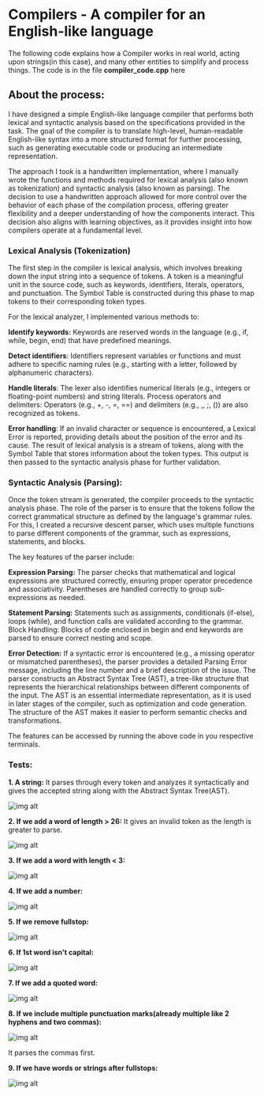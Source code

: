 
# Compilers - A compiler for an English-like language

The following code explains how a Compiler works in real world, acting upon strings(in this case), and many other entities to simplify and process things.
The code is in the file **compiler_code.cpp** here

## About the process:

I have designed a simple English-like language compiler that performs both lexical and syntactic analysis based on the specifications provided in the task. The goal of the compiler is to translate high-level, human-readable English-like syntax into a more structured format for further processing, such as generating executable code or producing an intermediate representation.

The approach I took is a handwritten implementation, where I manually wrote the functions and methods required for lexical analysis (also known as tokenization) and syntactic analysis (also known as parsing). The decision to use a handwritten approach allowed for more control over the behavior of each phase of the compilation process, offering greater flexibility and a deeper understanding of how the components interact. This decision also aligns with learning objectives, as it provides insight into how compilers operate at a fundamental level.

### Lexical Analysis (Tokenization)
The first step in the compiler is lexical analysis, which involves breaking down the input string into a sequence of tokens. A token is a meaningful unit in the source code, such as keywords, identifiers, literals, operators, and punctuation. The Symbol Table is constructed during this phase to map tokens to their corresponding token types.

For the lexical analyzer, I implemented various methods to:

**Identify keywords:** Keywords are reserved words in the language (e.g., if, while, begin, end) that have predefined meanings.

**Detect identifiers**: Identifiers represent variables or functions and must adhere to specific naming rules (e.g., starting with a letter, followed by alphanumeric characters).

**Handle literals**: The lexer also identifies numerical literals (e.g., integers or floating-point numbers) and string literals.
Process operators and delimiters: Operators (e.g., +, -, =, ==) and delimiters (e.g., ,, ;, ()) are also recognized as tokens.

**Error handling**: If an invalid character or sequence is encountered, a Lexical Error is reported, providing details about the position of the error and its cause.
The result of lexical analysis is a stream of tokens, along with the Symbol Table that stores information about the token types. This output is then passed to the syntactic analysis phase for further validation.

### Syntactic Analysis (Parsing):
Once the token stream is generated, the compiler proceeds to the syntactic analysis phase. The role of the parser is to ensure that the tokens follow the correct grammatical structure as defined by the language's grammar rules. For this, I created a recursive descent parser, which uses multiple functions to parse different components of the grammar, such as expressions, statements, and blocks.

The key features of the parser include:

**Expression Parsing:** The parser checks that mathematical and logical expressions are structured correctly, ensuring proper operator precedence and associativity. Parentheses are handled correctly to group sub-expressions as needed.

**Statement Parsing:** Statements such as assignments, conditionals (if-else), loops (while), and function calls are validated according to the grammar.
Block Handling: Blocks of code enclosed in begin and end keywords are parsed to ensure correct nesting and scope.

**Error Detection:** If a syntactic error is encountered (e.g., a missing operator or mismatched parentheses), the parser provides a detailed Parsing Error message, including the line number and a brief description of the issue.
The parser constructs an Abstract Syntax Tree (AST), a tree-like structure that represents the hierarchical relationships between different components of the input. The AST is an essential intermediate representation, as it is used in later stages of the compiler, such as optimization and code generation. The structure of the AST makes it easier to perform semantic checks and transformations.

The features can be accessed by running the above code in you respective terminals.

### Tests:
**1. A string:**
 It parses through every token and analyzes it syntactically and gives the accepted string along with the Abstract Syntax Tree(AST).

![img alt](https://github.com/amoghagain/Compilers/blob/cfb4bdb7c0da0a8093c763badff2ad180a25db70/comp1.PNG)

**2. If we add a word of length > 26:**
It gives an invalid token as the length is greater to parse.

![img alt](https://github.com/amoghagain/Compilers/blob/f407776c212af539263f3787b51da287e7c56c32/comp5.PNG)


**3. If we add a word with length < 3:**

![img alt](https://github.com/amoghagain/Compilers/blob/1a83c872430b329ef5df256a8516e87d2e7b6d3d/comp2.PNG)

**4. If we add a number:**

![img alt](https://github.com/amoghagain/Compilers/blob/c05d9616e2b4558213ec2fb82e9d452f9a5ecdbb/comp3.PNG)

**5. If we remove fullstop:**

![img alt](https://github.com/amoghagain/Compilers/blob/fe4b8970ad76c007dfbf7a1314e6e19350273315/comp7.PNG)

**6. If 1st word isn't capital:**

![img alt](https://github.com/amoghagain/Compilers/blob/7eabf8d862a22099ca43c566ccd597e9900fb8fc/comp6.PNG)

**7. If we add a quoted word:**

![img alt](https://github.com/amoghagain/Compilers/blob/13ac9d4fa581fed5b917278c2f8b107b85e2de4e/comp4.PNG)

**8. If we include multiple punctuation marks(already multiple like 2 hyphens and two commas):**

![img alt](https://github.com/amoghagain/Compilers/blob/e80dd63b28131186f13012ce79b3fcb3da1fa45a/comp9.PNG)

It parses the commas first.

**9. If we have words or strings after fullstops:**

![img alt](https://github.com/amoghagain/Compilers/blob/245f0d511a3e577beb62d8e0647d7c5b727cdb1d/comp10.PNG)
